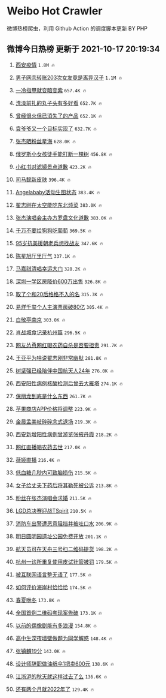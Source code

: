 # Weibo Hot Crawler 



微博热榜爬虫，利用 Github Action 的调度脚本更新 BY PHP 


## 微博今日热榜 更新于 2021-10-17 20:19:34 
1. [西安疫情](https://s.weibo.com/weibo?q=%E8%A5%BF%E5%AE%89%E7%96%AB%E6%83%85&Refer=top) `1.8M 🔥` 

1. [男子网恋转账203次女友竟是离异汉子](https://s.weibo.com/weibo?q=%23%E7%94%B7%E5%AD%90%E7%BD%91%E6%81%8B%E8%BD%AC%E8%B4%A6203%E6%AC%A1%E5%A5%B3%E5%8F%8B%E7%AB%9F%E6%98%AF%E7%A6%BB%E5%BC%82%E6%B1%89%E5%AD%90%23&Refer=top) `1.1M 🔥` 

1. [一冷指甲就变暗变紫](https://s.weibo.com/weibo?q=%23%E4%B8%80%E5%86%B7%E6%8C%87%E7%94%B2%E5%B0%B1%E5%8F%98%E6%9A%97%E5%8F%98%E7%B4%AB%23&Refer=top) `657.4K 🔥` 

1. [洗澡前扎的丸子头有多好看](https://s.weibo.com/weibo?q=%23%E6%B4%97%E6%BE%A1%E5%89%8D%E6%89%8E%E7%9A%84%E4%B8%B8%E5%AD%90%E5%A4%B4%E6%9C%89%E5%A4%9A%E5%A5%BD%E7%9C%8B%23&Refer=top) `652.7K 🔥` 

1. [曾经很火但已消失了的产品](https://s.weibo.com/weibo?q=%23%E6%9B%BE%E7%BB%8F%E5%BE%88%E7%81%AB%E4%BD%86%E5%B7%B2%E6%B6%88%E5%A4%B1%E4%BA%86%E7%9A%84%E4%BA%A7%E5%93%81%23&Refer=top) `652.1K 🔥` 

1. [袁爷爷又一个目标实现了](https://s.weibo.com/weibo?q=%23%E8%A2%81%E7%88%B7%E7%88%B7%E5%8F%88%E4%B8%80%E4%B8%AA%E7%9B%AE%E6%A0%87%E5%AE%9E%E7%8E%B0%E4%BA%86%23&Refer=top) `632.7K 🔥` 

1. [张杰晒粉丝星海](https://s.weibo.com/weibo?q=%23%E5%BC%A0%E6%9D%B0%E6%99%92%E7%B2%89%E4%B8%9D%E6%98%9F%E6%B5%B7%23&Refer=top) `628.0K 🔥` 

1. [俄罗斯小女孩徒手能打断一棵树](https://s.weibo.com/weibo?q=%E4%BF%84%E7%BD%97%E6%96%AF%E5%B0%8F%E5%A5%B3%E5%AD%A9%E5%BE%92%E6%89%8B%E8%83%BD%E6%89%93%E6%96%AD%E4%B8%80%E6%A3%B5%E6%A0%91&Refer=top) `456.8K 🔥` 

1. [小红书对滤镜景点道歉](https://s.weibo.com/weibo?q=%23%E5%B0%8F%E7%BA%A2%E4%B9%A6%E5%AF%B9%E6%BB%A4%E9%95%9C%E6%99%AF%E7%82%B9%E9%81%93%E6%AD%89%23&Refer=top) `423.2K 🔥` 

1. [司马懿新皮肤](https://s.weibo.com/weibo?q=%23%E5%8F%B8%E9%A9%AC%E6%87%BF%E6%96%B0%E7%9A%AE%E8%82%A4%23&Refer=top) `396.4K 🔥` 

1. [Angelababy活动生图状态](https://s.weibo.com/weibo?q=%23Angelababy%E6%B4%BB%E5%8A%A8%E7%94%9F%E5%9B%BE%E7%8A%B6%E6%80%81%23&Refer=top) `383.4K 🔥` 

1. [翟志刚在太空能吃东北炖菜](https://s.weibo.com/weibo?q=%23%E7%BF%9F%E5%BF%97%E5%88%9A%E5%9C%A8%E5%A4%AA%E7%A9%BA%E8%83%BD%E5%90%83%E4%B8%9C%E5%8C%97%E7%82%96%E8%8F%9C%23&Refer=top) `383.0K 🔥` 

1. [张杰演唱会主办方罗盘文化道歉](https://s.weibo.com/weibo?q=%23%E5%BC%A0%E6%9D%B0%E6%BC%94%E5%94%B1%E4%BC%9A%E4%B8%BB%E5%8A%9E%E6%96%B9%E7%BD%97%E7%9B%98%E6%96%87%E5%8C%96%E9%81%93%E6%AD%89%23&Refer=top) `383.0K 🔥` 

1. [千万不要给狗狗吃葡萄](https://s.weibo.com/weibo?q=%23%E5%8D%83%E4%B8%87%E4%B8%8D%E8%A6%81%E7%BB%99%E7%8B%97%E7%8B%97%E5%90%83%E8%91%A1%E8%90%84%23&Refer=top) `369.5K 🔥` 

1. [95岁抗美援朝老兵想找战友](https://s.weibo.com/weibo?q=%2395%E5%B2%81%E6%8A%97%E7%BE%8E%E6%8F%B4%E6%9C%9D%E8%80%81%E5%85%B5%E6%83%B3%E6%89%BE%E6%88%98%E5%8F%8B%23&Refer=top) `347.6K 🔥` 

1. [陈星旭厅里厅气](https://s.weibo.com/weibo?q=%23%E9%99%88%E6%98%9F%E6%97%AD%E5%8E%85%E9%87%8C%E5%8E%85%E6%B0%94%23&Refer=top) `337.1K 🔥` 

1. [马嘉祺清唱幸运大门](https://s.weibo.com/weibo?q=%23%E9%A9%AC%E5%98%89%E7%A5%BA%E6%B8%85%E5%94%B1%E5%B9%B8%E8%BF%90%E5%A4%A7%E9%97%A8%23&Refer=top) `328.2K 🔥` 

1. [深圳一学区房降价600万出售](https://s.weibo.com/weibo?q=%23%E6%B7%B1%E5%9C%B3%E4%B8%80%E5%AD%A6%E5%8C%BA%E6%88%BF%E9%99%8D%E4%BB%B7600%E4%B8%87%E5%87%BA%E5%94%AE%23&Refer=top) `326.8K 🔥` 

1. [取了个和20后格格不入的名](https://s.weibo.com/weibo?q=%23%E5%8F%96%E4%BA%86%E4%B8%AA%E5%92%8C20%E5%90%8E%E6%A0%BC%E6%A0%BC%E4%B8%8D%E5%85%A5%E7%9A%84%E5%90%8D%23&Refer=top) `315.3K 🔥` 

1. [易烊千玺个人主演票房破80亿](https://s.weibo.com/weibo?q=%23%E6%98%93%E7%83%8A%E5%8D%83%E7%8E%BA%E4%B8%AA%E4%BA%BA%E4%B8%BB%E6%BC%94%E7%A5%A8%E6%88%BF%E7%A0%B480%E4%BA%BF%23&Refer=top) `305.4K 🔥` 

1. [白敬亭南京](https://s.weibo.com/weibo?q=%E7%99%BD%E6%95%AC%E4%BA%AD%E5%8D%97%E4%BA%AC&Refer=top) `303.0K 🔥` 

1. [肖战城食记录杭州篇](https://s.weibo.com/weibo?q=%23%E8%82%96%E6%88%98%E5%9F%8E%E9%A3%9F%E8%AE%B0%E5%BD%95%E6%9D%AD%E5%B7%9E%E7%AF%87%23&Refer=top) `296.5K 🔥` 

1. [网友怂恿网红喝农药自杀是否要担责](https://s.weibo.com/weibo?q=%23%E7%BD%91%E5%8F%8B%E6%80%82%E6%81%BF%E7%BD%91%E7%BA%A2%E5%96%9D%E5%86%9C%E8%8D%AF%E8%87%AA%E6%9D%80%E6%98%AF%E5%90%A6%E8%A6%81%E6%8B%85%E8%B4%A3%23&Refer=top) `291.7K 🔥` 

1. [王亚平为啥说翟志刚非常幽默](https://s.weibo.com/weibo?q=%23%E7%8E%8B%E4%BA%9A%E5%B9%B3%E4%B8%BA%E5%95%A5%E8%AF%B4%E7%BF%9F%E5%BF%97%E5%88%9A%E9%9D%9E%E5%B8%B8%E5%B9%BD%E9%BB%98%23&Refer=top) `281.8K 🔥` 

1. [树坚强已经陪伴中国航天人24年](https://s.weibo.com/weibo?q=%23%E6%A0%91%E5%9D%9A%E5%BC%BA%E5%B7%B2%E7%BB%8F%E9%99%AA%E4%BC%B4%E4%B8%AD%E5%9B%BD%E8%88%AA%E5%A4%A9%E4%BA%BA24%E5%B9%B4%23&Refer=top) `276.0K 🔥` 

1. [西安阳性病例核酸检测后曾去大雁塔](https://s.weibo.com/weibo?q=%23%E8%A5%BF%E5%AE%89%E9%98%B3%E6%80%A7%E7%97%85%E4%BE%8B%E6%A0%B8%E9%85%B8%E6%A3%80%E6%B5%8B%E5%90%8E%E6%9B%BE%E5%8E%BB%E5%A4%A7%E9%9B%81%E5%A1%94%23&Refer=top) `274.1K 🔥` 

1. [保丽龙到底是什么东西](https://s.weibo.com/weibo?q=%23%E4%BF%9D%E4%B8%BD%E9%BE%99%E5%88%B0%E5%BA%95%E6%98%AF%E4%BB%80%E4%B9%88%E4%B8%9C%E8%A5%BF%23&Refer=top) `261.7K 🔥` 

1. [苹果商店APP价格将调整](https://s.weibo.com/weibo?q=%23%E8%8B%B9%E6%9E%9C%E5%95%86%E5%BA%97APP%E4%BB%B7%E6%A0%BC%E5%B0%86%E8%B0%83%E6%95%B4%23&Refer=top) `223.9K 🔥` 

1. [金晨孟美岐碎碎念式退场](https://s.weibo.com/weibo?q=%23%E9%87%91%E6%99%A8%E5%AD%9F%E7%BE%8E%E5%B2%90%E7%A2%8E%E7%A2%8E%E5%BF%B5%E5%BC%8F%E9%80%80%E5%9C%BA%23&Refer=top) `219.3K 🔥` 

1. [西安新增阳性病例曾游览张掖丹霞](https://s.weibo.com/weibo?q=%23%E8%A5%BF%E5%AE%89%E6%96%B0%E5%A2%9E%E9%98%B3%E6%80%A7%E7%97%85%E4%BE%8B%E6%9B%BE%E6%B8%B8%E8%A7%88%E5%BC%A0%E6%8E%96%E4%B8%B9%E9%9C%9E%23&Refer=top) `218.2K 🔥` 

1. [网红直播喝农药去世](https://s.weibo.com/weibo?q=%E7%BD%91%E7%BA%A2%E7%9B%B4%E6%92%AD%E5%96%9D%E5%86%9C%E8%8D%AF%E5%8E%BB%E4%B8%96&Refer=top) `217.0K 🔥` 

1. [薇娅直播](https://s.weibo.com/weibo?q=%E8%96%87%E5%A8%85%E7%9B%B4%E6%92%AD&Refer=top) `216.4K 🔥` 

1. [低血糖几秒内可致脑损伤](https://s.weibo.com/weibo?q=%23%E4%BD%8E%E8%A1%80%E7%B3%96%E5%87%A0%E7%A7%92%E5%86%85%E5%8F%AF%E8%87%B4%E8%84%91%E6%8D%9F%E4%BC%A4%23&Refer=top) `215.5K 🔥` 

1. [女子给丈夫下药后将其勒死被公诉](https://s.weibo.com/weibo?q=%23%E5%A5%B3%E5%AD%90%E7%BB%99%E4%B8%88%E5%A4%AB%E4%B8%8B%E8%8D%AF%E5%90%8E%E5%B0%86%E5%85%B6%E5%8B%92%E6%AD%BB%E8%A2%AB%E5%85%AC%E8%AF%89%23&Refer=top) `213.8K 🔥` 

1. [粉丝在张杰演唱会求婚](https://s.weibo.com/weibo?q=%23%E7%B2%89%E4%B8%9D%E5%9C%A8%E5%BC%A0%E6%9D%B0%E6%BC%94%E5%94%B1%E4%BC%9A%E6%B1%82%E5%A9%9A%23&Refer=top) `211.5K 🔥` 

1. [LGD总决赛迎战TSpirit](https://s.weibo.com/weibo?q=LGD%E6%80%BB%E5%86%B3%E8%B5%9B%E8%BF%8E%E6%88%98TSpirit&Refer=top) `210.5K 🔥` 

1. [消防车出警遭恶意阻挡并被吐口水](https://s.weibo.com/weibo?q=%23%E6%B6%88%E9%98%B2%E8%BD%A6%E5%87%BA%E8%AD%A6%E9%81%AD%E6%81%B6%E6%84%8F%E9%98%BB%E6%8C%A1%E5%B9%B6%E8%A2%AB%E5%90%90%E5%8F%A3%E6%B0%B4%23&Refer=top) `206.9K 🔥` 

1. [明日圆明园遗址公园免费开放](https://s.weibo.com/weibo?q=%23%E6%98%8E%E6%97%A5%E5%9C%86%E6%98%8E%E5%9B%AD%E9%81%97%E5%9D%80%E5%85%AC%E5%9B%AD%E5%85%8D%E8%B4%B9%E5%BC%80%E6%94%BE%23&Refer=top) `201.1K 🔥` 

1. [航天员可在天舟三号扫二维码提货](https://s.weibo.com/weibo?q=%23%E8%88%AA%E5%A4%A9%E5%91%98%E5%8F%AF%E5%9C%A8%E5%A4%A9%E8%88%9F%E4%B8%89%E5%8F%B7%E6%89%AB%E4%BA%8C%E7%BB%B4%E7%A0%81%E6%8F%90%E8%B4%A7%23&Refer=top) `198.2K 🔥` 

1. [杭州一诊所重复使用皮试针管被罚](https://s.weibo.com/weibo?q=%23%E6%9D%AD%E5%B7%9E%E4%B8%80%E8%AF%8A%E6%89%80%E9%87%8D%E5%A4%8D%E4%BD%BF%E7%94%A8%E7%9A%AE%E8%AF%95%E9%92%88%E7%AE%A1%E8%A2%AB%E7%BD%9A%23&Refer=top) `179.5K 🔥` 

1. [被互联网语言整无语了](https://s.weibo.com/weibo?q=%23%E8%A2%AB%E4%BA%92%E8%81%94%E7%BD%91%E8%AF%AD%E8%A8%80%E6%95%B4%E6%97%A0%E8%AF%AD%E4%BA%86%23&Refer=top) `177.5K 🔥` 

1. [如何评价海岸村恰恰恰](https://s.weibo.com/weibo?q=%23%E5%A6%82%E4%BD%95%E8%AF%84%E4%BB%B7%E6%B5%B7%E5%B2%B8%E6%9D%91%E6%81%B0%E6%81%B0%E6%81%B0%23&Refer=top) `174.5K 🔥` 

1. [春夏咻冬](https://s.weibo.com/weibo?q=%23%E6%98%A5%E5%A4%8F%E5%92%BB%E5%86%AC%23&Refer=top) `173.8K 🔥` 

1. [全国首例二维码套现案告破](https://s.weibo.com/weibo?q=%23%E5%85%A8%E5%9B%BD%E9%A6%96%E4%BE%8B%E4%BA%8C%E7%BB%B4%E7%A0%81%E5%A5%97%E7%8E%B0%E6%A1%88%E5%91%8A%E7%A0%B4%23&Refer=top) `173.1K 🔥` 

1. [以前的偶像剧能有多浪漫](https://s.weibo.com/weibo?q=%23%E4%BB%A5%E5%89%8D%E7%9A%84%E5%81%B6%E5%83%8F%E5%89%A7%E8%83%BD%E6%9C%89%E5%A4%9A%E6%B5%AA%E6%BC%AB%23&Refer=top) `154.8K 🔥` 

1. [高中生深夜墙壁做题为同学解惑](https://s.weibo.com/weibo?q=%23%E9%AB%98%E4%B8%AD%E7%94%9F%E6%B7%B1%E5%A4%9C%E5%A2%99%E5%A3%81%E5%81%9A%E9%A2%98%E4%B8%BA%E5%90%8C%E5%AD%A6%E8%A7%A3%E6%83%91%23&Refer=top) `148.4K 🔥` 

1. [张镇麟19分](https://s.weibo.com/weibo?q=%23%E5%BC%A0%E9%95%87%E9%BA%9F19%E5%88%86%23&Refer=top) `143.0K 🔥` 

1. [设计师辞职做油纸伞1把卖600元](https://s.weibo.com/weibo?q=%23%E8%AE%BE%E8%AE%A1%E5%B8%88%E8%BE%9E%E8%81%8C%E5%81%9A%E6%B2%B9%E7%BA%B8%E4%BC%9E1%E6%8A%8A%E5%8D%96600%E5%85%83%23&Refer=top) `138.6K 🔥` 

1. [江浙沪的秋天就这样过去了么](https://s.weibo.com/weibo?q=%23%E6%B1%9F%E6%B5%99%E6%B2%AA%E7%9A%84%E7%A7%8B%E5%A4%A9%E5%B0%B1%E8%BF%99%E6%A0%B7%E8%BF%87%E5%8E%BB%E4%BA%86%E4%B9%88%23&Refer=top) `136.6K 🔥` 

1. [还有两个月就2022年了](https://s.weibo.com/weibo?q=%E8%BF%98%E6%9C%89%E4%B8%A4%E4%B8%AA%E6%9C%88%E5%B0%B12022%E5%B9%B4%E4%BA%86&Refer=top) `129.4K 🔥` 

